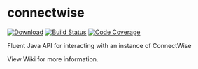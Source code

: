 # connectwise

[![Download](https://api.bintray.com/packages/vpx/maven/connectwise/images/download.svg)](https://bintray.com/vpx/maven/connectwise/_latestVersion)
[![Build Status](https://travis-ci.org/Vulpine-IO/lib-connectwise.svg?branch=master)](https://travis-ci.org/Vulpine-IO/lib-connectwise)
[![Code Coverage](https://img.shields.io/codecov/c/github/Vulpine-IO/lib-connectwise/release-0.0.7.svg)](https://codecov.io/gh/Vulpine-IO/lib-connectwise/branch/release-0.0.7)

Fluent Java API for interacting with an instance of ConnectWise

View Wiki for more information.
